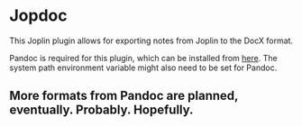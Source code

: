# Jopdoc

This Joplin plugin allows for exporting notes from Joplin to the DocX format.

Pandoc is required for this plugin, which can be installed from [here](https://pandoc.org/installing.html). The system path environment variable might also need to be set for Pandoc.

## More formats from Pandoc are planned, eventually. Probably. Hopefully.